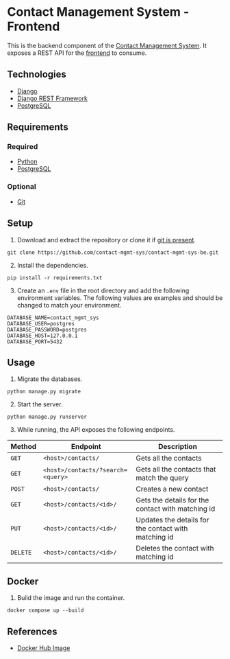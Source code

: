 # Contact Management System - Frontend
This is the backend component of the [Contact Management System](https://github.com/contact-mgmt-sys). It exposes a REST API for the [frontend](https://github.com/contact-mgmt-sys/contact-mgmt-sys-fe) to consume.

## Technologies
* [Django](https://www.djangoproject.com/)
* [Django REST Framework](https://www.django-rest-framework.org/)
* [PostgreSQL](https://www.postgresql.org/)

## Requirements
### Required
* [Python](https://www.python.org/downloads/)
* [PostgreSQL](https://www.postgresql.org/)
### Optional
* [Git](https://git-scm.com/downloads)

## Setup
1. Download and extract the repository or clone it if [git is present](#optional).
```
git clone https://github.com/contact-mgmt-sys/contact-mgmt-sys-be.git
```
2. Install the dependencies.
```
pip install -r requirements.txt
```
3. Create an `.env` file in the root directory and add the following environment variables. The following values are examples and should be changed to match your environment.
```env
DATABASE_NAME=contact_mgmt_sys
DATABASE_USER=postgres
DATABASE_PASSWORD=postgres
DATABASE_HOST=127.0.0.1
DATABASE_PORT=5432
```

## Usage
1. Migrate the databases.
```
python manage.py migrate
```
2. Start the server.
```
python manage.py runserver
```
3. While running, the API exposes the following endpoints.

| Method   | Endpoint                          | Description                                          |
|----------|-----------------------------------|------------------------------------------------------|
| `GET`    | `<host>/contacts/`                | Gets all the contacts                                |
| `GET`    | `<host>/contacts/?search=<query>` | Gets all the contacts that match the query           |
| `POST`   | `<host>/contacts/`                | Creates a new contact                                |
| `GET`    | `<host>/contacts/<id>/`           | Gets the details for the contact with matching id    |
| `PUT`    | `<host>/contacts/<id>/`           | Updates the details for the contact with matching id |
| `DELETE` | `<host>/contacts/<id>/`           | Deletes the contact with matching id                 |

## Docker
1. Build the image and run the container.
```
docker compose up --build
```

## References
* [Docker Hub Image](https://hub.docker.com/r/noamolatfs/contact-mgmt-sys-be)